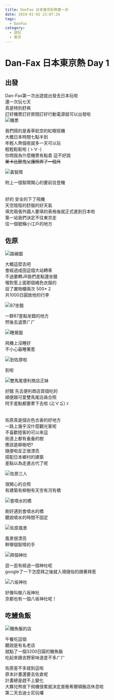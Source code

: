 ```yaml
---
title: DanFax 日本東京好熱第一天
date: 2019-01-02 23:07:24
tags:
  - DanFax
category:
  - 遊記
  - 東京
---
```

# Dan-Fax 日本東京熱 Day 1 #

## 出發 ##

Dan-Fax第一次出遊就出發去日本玩啦  
還一次玩七天  
真是特別舒爽  
訂好機票訂好房間訂好行動電源就可以出發啦  
![機票](https://i.imgur.com/b0stIpC.jpg)

我們搭的是香草航空的紅眼班機  
大概日本時間七點半到  
年輕人熬個夜就多一天可以玩  
輕輕鬆鬆啦  (ゝ∀･)  
你問我為什麼機票有點貴 這不好說  
~~某卡比獸鬼父護照弄了一個月~~  

![黃智障](https://i.imgur.com/Jaa2SeW.jpg)

附上一個智障開心的要前往登機  
<br/> <br/>
好的 安全的下了飛機  
天空陰陰的舒服的好天氣  
填完兩張外國人要填的表格後就正式進到日本啦  
第一站我們決定不往東京走  
往一個號稱小江戶的地方  

## 佐原 ##

![路線圖](https://i.imgur.com/QoBj1AU.jpg)

大概這麼去吧  
會經過成田這個大站轉車  
不過要轉JR我們差點還坐錯  
喔對惹上面那個橘色衣服的  
投了置物櫃兩次 500* 2  
共1000日圓放他的行李  

![87坐錯](https://i.imgur.com/jn7XMEn.jpg)

一群87差點坐錯的地方  
然後去退票ㄏㄏ  

![睡覺圖](https://i.imgur.com/lf56yfZ.jpg)

飛機上沒睡好  
不小心最睡著惹  

![到佐原啦](https://i.imgur.com/24w6OMd.jpg)

到啦  

![雙馬尾便利商店正妹](https://i.imgur.com/UDRpKqC.jpg)

好餓 先去便利商店買個吃的  
順便跟可愛雙馬尾店員合照  
阿手差點都要牽下去啦 (≧∀≦)ゞ  
<br/> <br/>
佐原真是個古色古香的好地方  
一路上幾乎沒什麼觀光客呢  
不喜歡陸客的可以來這  
街道上都有垂垂的樹  
應該是柳樹吧?  
隨便啦反正很漂亮  
搭配日本鄉村的建築  
差點以為走進古代了呢  

![佐原三人](https://i.imgur.com/hjIi6pO.jpg)

很開心的合照  
有建築有柳樹有天空有河有橋  

![會噴水的橋](https://i.imgur.com/udbPlRD.jpg)

剛好遇到會噴水的橋  
聽說噴水的時間不固定  

![佐原風景](https://imgur.com/kpcaW9V.jpg)

風景很漂亮  
幹哪個智障的手  

![拜個神社](https://imgur.com/Fxgie3S.jpg)

逛一逛有經過一個神社呢  
google了一下怎麼拜之後就入境隨俗的跟著拜惹  

![八坂神社](https://imgur.com/jZojxSU.jpg)

好像叫做八坂神社  
京都也有一個八坂神社呢！  

## 吃鰻魚飯 ##  

![鰻魚飯的店](https://imgur.com/sMp20hc.jpg)

午餐吃這個  
聽說是有名老店  
就點了一個3200日圓的鰻魚飯  
吃起來跟吉野家味道差不多ㄏㄏ  

佐原差不多就到這啦  
原本計畫還要去佐倉呢  
計畫總是趕不上變化  
大夥兒熬夜下飛機很累就決定直衝希爾頓飯店休息啦  
第二天去迪士尼玩囉